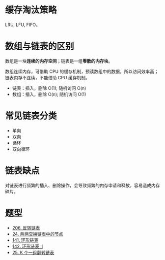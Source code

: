 # 缓存淘汰策略

LRU, LFU, FIFO。

# 数组与链表的区别

数组是一块**连续的内存空间**；链表是一组**零散的内存块**。

数组连续内存，可借助 CPU 的缓存机制，预读数组中的数据，所以访问效率高；链表内存不连续，不能借助 CPU 缓存机制。

- 链表：插入，删除 O(1); 随机访问 O(n)
- 数组：插入，删除 O(n); 随机访问 O(1)

# 常见链表分类

- 单向
- 双向
- 循环
- 双向循环

# 链表缺点

对链表进行频繁的插入、删除操作，会导致频繁的内存申请和释放，容易造成内存碎片。

# 题型

- [206. 反转链表](https://leetcode-cn.com/problems/reverse-linked-list/)
- [24. 两两交换链表中的节点](https://leetcode-cn.com/problems/swap-nodes-in-pairs/)
- [141. 环形链表](https://leetcode-cn.com/problems/linked-list-cycle/)
- [142. 环形链表 II](https://leetcode-cn.com/problems/linked-list-cycle-ii/)
- [25. K 个一组翻转链表](https://leetcode-cn.com/problems/reverse-nodes-in-k-group/)
